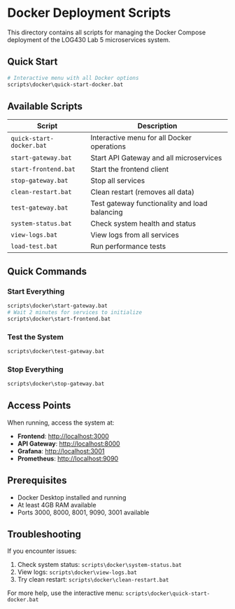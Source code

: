 # Docker Deployment Scripts

This directory contains all scripts for managing the Docker Compose deployment of the LOG430 Lab 5 microservices system.

## Quick Start

```bash
# Interactive menu with all Docker options
scripts\docker\quick-start-docker.bat
```

## Available Scripts

| Script | Description |
|--------|-------------|
| `quick-start-docker.bat` | Interactive menu for all Docker operations |
| `start-gateway.bat` | Start API Gateway and all microservices |
| `start-frontend.bat` | Start the frontend client |
| `stop-gateway.bat` | Stop all services |
| `clean-restart.bat` | Clean restart (removes all data) |
| `test-gateway.bat` | Test gateway functionality and load balancing |
| `system-status.bat` | Check system health and status |
| `view-logs.bat` | View logs from all services |
| `load-test.bat` | Run performance tests |

## Quick Commands

### Start Everything

```bash
scripts\docker\start-gateway.bat
# Wait 2 minutes for services to initialize
scripts\docker\start-frontend.bat
```

### Test the System

```bash
scripts\docker\test-gateway.bat
```

### Stop Everything

```bash
scripts\docker\stop-gateway.bat
```

## Access Points

When running, access the system at:

- **Frontend**: <http://localhost:3000>
- **API Gateway**: <http://localhost:8000>
- **Grafana**: <http://localhost:3001>
- **Prometheus**: <http://localhost:9090>

## Prerequisites

- Docker Desktop installed and running
- At least 4GB RAM available
- Ports 3000, 8000, 8001, 9090, 3001 available

## Troubleshooting

If you encounter issues:

1. Check system status: `scripts\docker\system-status.bat`
2. View logs: `scripts\docker\view-logs.bat`
3. Try clean restart: `scripts\docker\clean-restart.bat`

For more help, use the interactive menu: `scripts\docker\quick-start-docker.bat`

